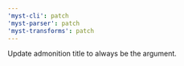 ```yaml
---
'myst-cli': patch
'myst-parser': patch
'myst-transforms': patch
---
```


Update admonition title to always be the argument.
